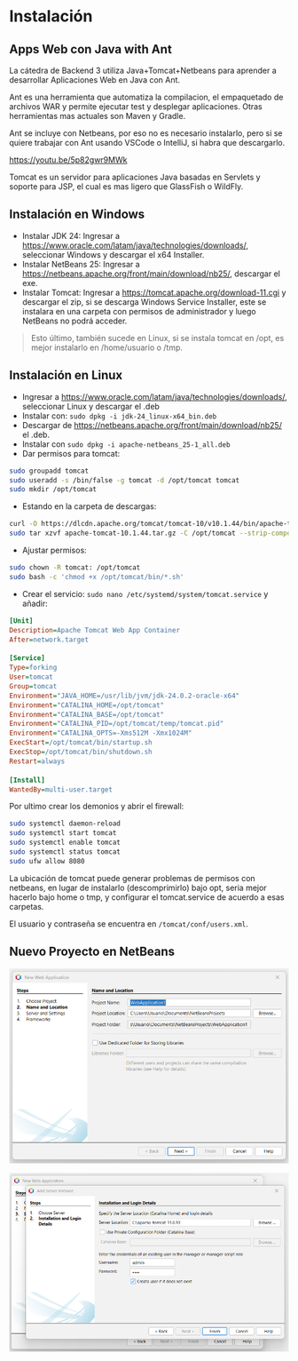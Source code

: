 # Instalación

## Apps Web con Java with Ant

La cátedra de Backend 3 utiliza Java+Tomcat+Netbeans para aprender a desarrollar Aplicaciones Web en Java con Ant.

Ant es una herramienta que automatiza la compilacion, el empaquetado de archivos WAR y permite ejecutar test y desplegar aplicaciones. Otras herramientas mas actuales son Maven y Gradle.

Ant se incluye con Netbeans, por eso no es necesario instalarlo, pero si se quiere trabajar con Ant usando VSCode o IntelliJ, si habra que descargarlo.

<https://youtu.be/5p82gwr9MWk>

Tomcat es un servidor para aplicaciones Java basadas en Servlets y soporte para JSP, el cual es mas ligero que GlassFish o WildFly.

## Instalación en Windows

- Instalar JDK 24: Ingresar a <https://www.oracle.com/latam/java/technologies/downloads/>, seleccionar Windows y descargar el x64 Installer.
- Instalar NetBeans 25: Ingresar a <https://netbeans.apache.org/front/main/download/nb25/>, descargar el exe.
- Instalar Tomcat: Ingresar a <https://tomcat.apache.org/download-11.cgi> y descargar el zip, si se descarga Windows Service Installer, este se instalara en una carpeta con permisos de administrador y luego NetBeans no podrá acceder.

> Esto último, también sucede en Linux, si se instala tomcat en /opt, es mejor instalarlo en /home/usuario o /tmp.

## Instalación en Linux

- Ingresar a <https://www.oracle.com/latam/java/technologies/downloads/>, seleccionar Linux y descargar el .deb
- Instalar con: `sudo dpkg -i jdk-24_linux-x64_bin.deb`
- Descargar de <https://netbeans.apache.org/front/main/download/nb25/> el .deb.
- Instalar con `sudo dpkg -i apache-netbeans_25-1_all.deb`
- Dar permisos para tomcat:
```sh
sudo groupadd tomcat
sudo useradd -s /bin/false -g tomcat -d /opt/tomcat tomcat
sudo mkdir /opt/tomcat
```
- Estando en la carpeta de descargas:
```sh
curl -O https://dlcdn.apache.org/tomcat/tomcat-10/v10.1.44/bin/apache-tomcat-10.1.44.tar.gz
sudo tar xzvf apache-tomcat-10.1.44.tar.gz -C /opt/tomcat --strip-components=1
```
- Ajustar permisos:
```sh
sudo chown -R tomcat: /opt/tomcat
sudo bash -c 'chmod +x /opt/tomcat/bin/*.sh'
```
- Crear el servicio: `sudo nano /etc/systemd/system/tomcat.service` y añadir:
```ini
[Unit]
Description=Apache Tomcat Web App Container
After=network.target

[Service]
Type=forking
User=tomcat
Group=tomcat
Environment="JAVA_HOME=/usr/lib/jvm/jdk-24.0.2-oracle-x64"
Environment="CATALINA_HOME=/opt/tomcat"
Environment="CATALINA_BASE=/opt/tomcat"
Environment="CATALINA_PID=/opt/tomcat/temp/tomcat.pid"
Environment="CATALINA_OPTS=-Xms512M -Xmx1024M"
ExecStart=/opt/tomcat/bin/startup.sh
ExecStop=/opt/tomcat/bin/shutdown.sh
Restart=always

[Install]
WantedBy=multi-user.target

```

Por ultimo crear los demonios y abrir el firewall:

```sh
sudo systemctl daemon-reload
sudo systemctl start tomcat
sudo systemctl enable tomcat
sudo systemctl status tomcat
sudo ufw allow 8080
```

La ubicación de tomcat puede generar problemas de permisos con netbeans, en lugar de instalarlo (descomprimirlo) bajo opt, seria mejor hacerlo bajo home o tmp, y configurar el tomcat.service de acuerdo a esas carpetas.

El usuario y contraseña se encuentra en `/tomcat/conf/users.xml`.

## Nuevo Proyecto en NetBeans

![alt text](<assets/nombre de proyecto.png>)

![alt text](<assets/configuracion de tomcat.png>)

